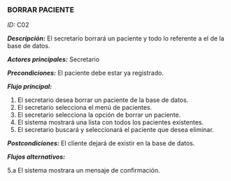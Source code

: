### **BORRAR PACIENTE**
*ID:* C02       

__*Descripción:*__ El secretario borrará un paciente y todo lo referente a el de la base de datos.

__*Actores principales:*__ Secretario

__*Precondiciones:*__
El paciente debe estar ya registrado.

__*Flujo principal:*__
1. El secretario desea borrar un paciente de la base de datos.
2. El secretario selecciona el menú de pacientes.
3. El secretario selecciona la opción de borrar un paciente.
4. El sistema mostrará una lista con todos los pacientes existentes.
5. El secretario buscará y seleccionará el paciente que desea eliminar.

__*Postcondiciones:*__
El cliente dejará de existir en la base de datos.

__*Flujos alternativos:*__

5.a El sistema mostrara un mensaje de confirmación.
